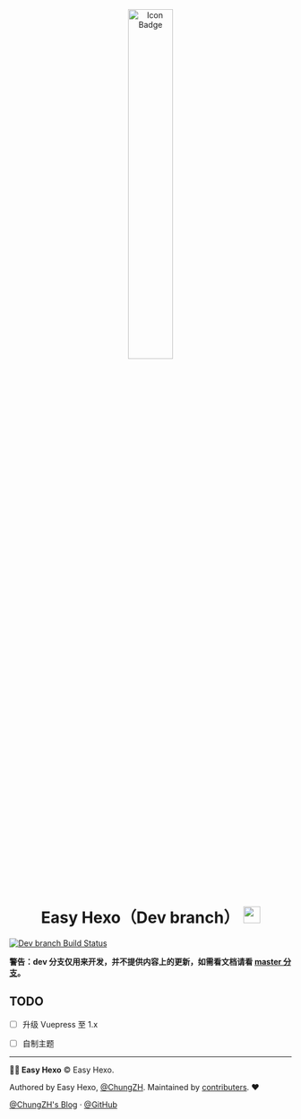 <div align="center"><img src="https://i.loli.net/2018/10/18/5bc852dfd5270.jpg" alt="Icon Badge" width="40%" /></div>


<h1 align="center">
Easy Hexo（Dev branch） <img height="30" width="30" src="https://i.loli.net/2018/10/20/5bcad7e4bf535.png" /> 
</h1>

[![Dev branch Build Status](https://travis-ci.org/EasyHexo/Easy-Hexo.svg?branch=dev)](https://travis-ci.org/EasyHexo/Easy-Hexo)


**警告：dev 分支仅用来开发，并不提供内容上的更新，如需看文档请看 [master 分支](https://github.com/EasyHexo/Easy-Hexo/tree/master)。**

## TODO

- [ ] 升级 Vuepress 至 1.x
- [ ] 自制主题



------



**👨‍💻 Easy Hexo** © Easy Hexo. 

Authored by Easy Hexo, [@ChungZH](https://chungzh.cn/). Maintained by [contributers](https://github.com/EasyHexo/Easy-Hexo/graphs/contributors). :heart:

[@ChungZH's Blog](https://chungzh.cn/) · [@GitHub](https://github.com/EasyHexo)
